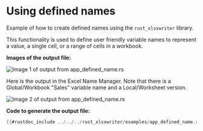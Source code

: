 # Using defined names

Example of how to create defined names using the `rust_xlsxwriter` library.

This functionality is used to define user friendly variable names to represent a
value, a single cell,  or a range of cells in a workbook.

**Images of the output file:**

![Image 1 of output from app_defined_name.rs](../../images/app_defined_name1.png)

Here is the output in the Excel Name Manager. Note that there is a
Global/Workbook "Sales" variable name and a Local/Worksheet version.

![Image 2 of output from app_defined_name.rs](../../images/app_defined_name2.png)

**Code to generate the output file:**

```rust
{{#rustdoc_include ../../../rust_xlsxwriter/examples/app_defined_name.rs:9:}}
```
